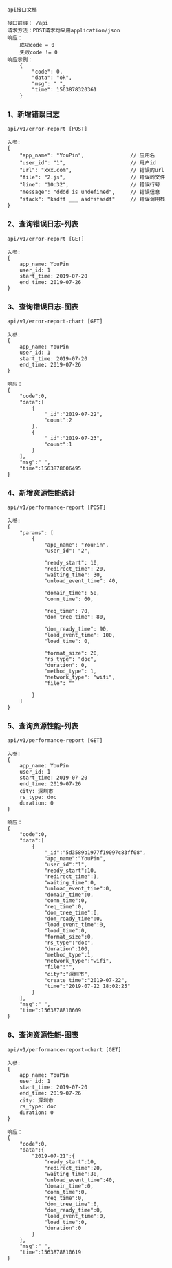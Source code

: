 	api接口文档

	接口前缀： /api
	请求方法：POST请求均采用application/json
	响应：
		成功code = 0
		失败code != 0
	响应示例：
		{
			"code": 0,
			"data": "ok",
			"msg": " ",
			"time": 1563878320361
		}


### 1、新增错误日志
	api/v1/error-report [POST]
	
	入参:
	{
		"app_name": "YouPin",				// 应用名
		"user_id": "1",						// 用户id
		"url": "xxx.com",					// 错误的url
		"file": "2.js",						// 错误的文件
		"line": "10:32",					// 错误行号
		"message": "dddd is undefined",		// 错误信息
		"stack": "ksdff ___ asdfsfasdf"		// 错误调用栈
	}

### 2、查询错误日志-列表
	api/v1/error-report [GET]
	
	入参:
	{
		app_name: YouPin
		user_id: 1
		start_time: 2019-07-20
		end_time: 2019-07-26
	}


### 3、查询错误日志-图表
	api/v1/error-report-chart [GET]
	
	入参:
	{
		app_name: YouPin
		user_id: 1
		start_time: 2019-07-20
		end_time: 2019-07-26
	}

	响应：
	{
		"code":0,
		"data":[
			{
				"_id":"2019-07-22",
				"count":2
			},
			{
				"_id":"2019-07-23",
				"count":1
			}
		],
		"msg":" ",
		"time":1563878606495
	}

### 4、新增资源性能统计
	api/v1/performance-report [POST]
	
	入参:
	{
		"params": [
			{
				"app_name": "YouPin",
				"user_id": "2",
				
				"ready_start": 10,
				"redirect_time": 20,
				"waiting_time": 30,
				"unload_event_time": 40,
				
				"domain_time": 50,
				"conn_time": 60,
				
				"req_time": 70,
				"dom_tree_time": 80,
				
				"dom_ready_time": 90,
				"load_event_time": 100,
				"load_time": 0,
				
				"format_size": 20,
				"rs_type": "doc",
				"duration": 0,
				"method_type": 1,
				"network_type": "wifi",
				"file": ""
				
			}	
		]
	}

### 5、查询资源性能-列表
	api/v1/performance-report [GET]
	
	入参:
	{
		app_name: YouPin
		user_id: 1
		start_time: 2019-07-20
		end_time: 2019-07-26
		city: 深圳市
		rs_type: doc
		duration: 0
	}

	响应：
	{
		"code":0,
		"data":[
			{
				"_id":"5d3589b1977f19097c83ff08",
				"app_name":"YouPin",
				"user_id":"1",
				"ready_start":10,
				"redirect_time":3,
				"waiting_time":0,
				"unload_event_time":0,
				"domain_time":0,
				"conn_time":0,
				"req_time":0,
				"dom_tree_time":0,
				"dom_ready_time":0,
				"load_event_time":0,
				"load_time":0,
				"format_size":0,
				"rs_type":"doc",
				"duration":100,
				"method_type":1,
				"network_type":"wifi",
				"file":"",
				"city":"深圳市",
				"create_time":"2019-07-22",
				"time":"2019-07-22 18:02:25"
			}
		],
		"msg":" ",
		"time":1563878810609
	}

### 6、查询资源性能-图表
	api/v1/performance-report-chart [GET]
	
	入参:
	{
		app_name: YouPin
		user_id: 1
		start_time: 2019-07-20
		end_time: 2019-07-26
		city: 深圳市
		rs_type: doc
		duration: 0
	}

	响应：
	{
   		"code":0,
		"data":{
			"2019-07-21":{
				"ready_start":10,
				"redirect_time":20,
				"waiting_time":30,
				"unload_event_time":40,
				"domain_time":0,
				"conn_time":0,
				"req_time":0,
				"dom_tree_time":0,
				"dom_ready_time":0,
				"load_event_time":0,
				"load_time":0,
				"duration":0
			}
		},
		"msg":" ",
		"time":1563878810619
	}